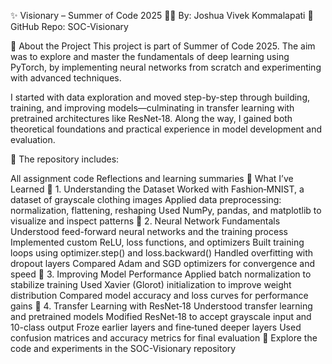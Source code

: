 ✨ Visionary – Summer of Code 2025
👨‍💻 By: Joshua Vivek Kommalapati
📁 GitHub Repo: SOC-Visionary

🚀 About the Project
This project is part of Summer of Code 2025. The aim was to explore and master the fundamentals of deep learning using PyTorch, by implementing neural networks from scratch and experimenting with advanced techniques.

I started with data exploration and moved step-by-step through building, training, and improving models—culminating in transfer learning with pretrained architectures like ResNet‑18. Along the way, I gained both theoretical foundations and practical experience in model development and evaluation.

📌 The repository includes:

All assignment code
Reflections and learning summaries
🧠 What I’ve Learned
📌 1. Understanding the Dataset
Worked with Fashion‑MNIST, a dataset of grayscale clothing images
Applied data preprocessing: normalization, flattening, reshaping
Used NumPy, pandas, and matplotlib to visualize and inspect patterns
📌 2. Neural Network Fundamentals
Understood feed-forward neural networks and the training process
Implemented custom ReLU, loss functions, and optimizers
Built training loops using optimizer.step() and loss.backward()
Handled overfitting with dropout layers
Compared Adam and SGD optimizers for convergence and speed
📌 3. Improving Model Performance
Applied batch normalization to stabilize training
Used Xavier (Glorot) initialization to improve weight distribution
Compared model accuracy and loss curves for performance gains
📌 4. Transfer Learning with ResNet‑18
Understood transfer learning and pretrained models
Modified ResNet‑18 to accept grayscale input and 10-class output
Froze earlier layers and fine‑tuned deeper layers
Used confusion matrices and accuracy metrics for final evaluation
🔗 Explore the code and experiments in the SOC-Visionary repository
